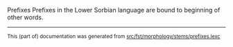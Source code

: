 Prefixes
Prefixes in the Lower Sorbian language are bound to beginning of other words.

* * *

<small>This (part of) documentation was generated from [src/fst/morphology/stems/prefixes.lexc](https://github.com/giellalt/lang-dsb/blob/main/src/fst/morphology/stems/prefixes.lexc)</small>
